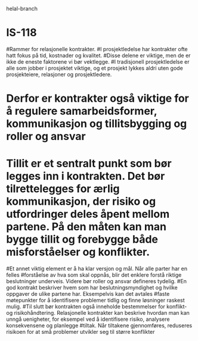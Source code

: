helal-branch
# IS-118

#Rammer for relasjonelle kontrakter.
#I prosjektledelse har kontrakter ofte hatt fokus på tid, kostnader og kvalitet.
 #Disse delene er viktige, men de er ikke de eneste faktorene vi bør vektlegge. 
 #I tradisjonell prosjektledelse er alle som jobber i prosjektet viktige, og et prosjekt lykkes aldri uten  gode prosjekteiere, relasjoner og prosjektledere.
 # Derfor er kontrakter også viktige for å regulere samarbeidsformer, kommunikasjon og tillitsbygging og roller og ansvar 
# Tillit er et sentralt punkt som bør legges inn i kontrakten. Det bør tilrettelegges for ærlig kommunikasjon, der risiko og utfordringer deles åpent mellom partene. På den måten kan man bygge tillit og forebygge både misforståelser og konflikter.
#Et annet viktig element er å ha klar versjon og mål. Når alle parter har en felles #forståelse av hva som skal oppnås, blir det enklere forstå riktige beslutninger underveis.
Videre bør roller og ansvar defineres tydelig. #En god kontrakt beskriver hvem som har beslutningsmyndighet og hvilke oppgaver de ulike partene har. Eksempelvis kan det avtales #faste møtepunkter for å identifisere problemer tidlig og finne løsninger raskest mulig.
#Til slutt bør kontrakten også inneholde bestemmelser for konflikt- og risikohåndtering. Relasjonelle kontrakter kan beskrive hvordan man kan unngå uenigheter, for eksempel ved å identifisere risiko, analysere konsekvensene og planlegge #tiltak. Når tiltakene gjennomføres,  reduseres risikoen for at små problemer utvikler seg til større konflikter

